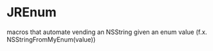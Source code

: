 JREnum
======

macros that automate vending an NSString given an enum value (f.x. NSStringFromMyEnum(value))